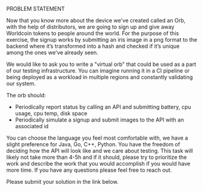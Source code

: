 
PROBLEM STATEMENT

Now that you know more about the device we've created called an Orb, with the help of distributors, we are going to sign up and give away Worldcoin tokens to people around the world. For the purpose of this exercise, the signup works by submitting an iris image in a png format to the backend where it’s transformed into a hash and checked if it’s unique among the ones we've already seen.

We would like to ask you to write a "virtual orb" that could be used as a part of our testing infrastructure. You can imagine running it in a CI pipeline or being deployed as a workload in multiple regions and constantly validating our system.

The orb should:
- Periodically report status by calling an API and submitting battery, cpu usage, cpu temp, disk space
- Periodically simulate a signup and submit images to the API with an associated id

You can choose the language you feel most comfortable with, we have a slight preference for Java, Go, C++, Python. You have the freedom of deciding how the API will look like and we care about testing. This task will likely not take more than 4-5h and if it should, please try to prioritize the work and describe the work that you would accomplish if you would have more time. If you have any questions please feel free to reach out. 

Please submit your solution in the link below. 